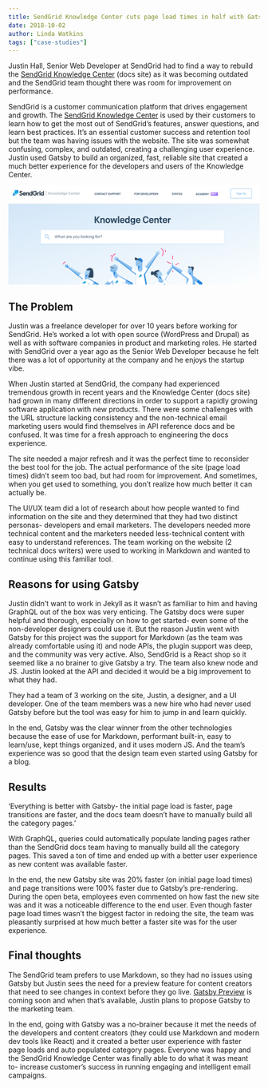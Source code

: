 ```yaml
---
title: SendGrid Knowledge Center cuts page load times in half with Gatsby
date: 2018-10-02
author: Linda Watkins
tags: ["case-studies"]
---
```


Justin Hall, Senior Web Developer at SendGrid had to find a way to rebuild the [SendGrid Knowledge Center](https://sendgrid.com/docs/) (docs site) as it was becoming outdated and the SendGrid team thought there was room for improvement on performance.

SendGrid is a customer communication platform that drives engagement and growth. The [SendGrid Knowledge Center](https://sendgrid.com/docs/) is used by their customers to learn how to get the most out of SendGrid’s features, answer questions, and learn best practices. It’s an essential customer success and retention tool but the team was having issues with the website. The site was somewhat confusing, complex, and outdated, creating a challenging user experience. Justin used Gatsby to build an organized, fast, reliable site that created a much better experience for the developers and users of the Knowledge Center.

![SendGrid Knowledge Center](./sendgrid_screenshot.png)

## The Problem

Justin was a freelance developer for over 10 years before working for SendGrid. He’s worked a lot with open source (WordPress and Drupal) as well as with software companies in product and marketing roles. He started with SendGrid over a year ago as the Senior Web Developer because he felt there was a lot of opportunity at the company and he enjoys the startup vibe.

When Justin started at SendGrid, the company had experienced tremendous growth in recent years and the Knowledge Center (docs site) had grown in many different directions in order to support a rapidly growing software application with new products. There were some challenges with the URL structure lacking consistency and the non-technical email marketing users would find themselves in API reference docs and be confused. It was time for a fresh approach to engineering the docs experience.

The site needed a major refresh and it was the perfect time to reconsider the best tool for the job. The actual performance of the site (page load times) didn’t seem too bad, but had room for improvement. And sometimes, when you get used to something, you don’t realize how much better it can actually be.

The UI/UX team did a lot of research about how people wanted to find information on the site and they determined that they had two distinct personas- developers and email marketers. The developers needed more technical content and the marketers needed less-technical content with easy to understand references. The team working on the website (2 technical docs writers) were used to working in Markdown and wanted to continue using this familiar tool.

## Reasons for using Gatsby

Justin didn’t want to work in Jekyll as it wasn’t as familiar to him and having GraphQL out of the box was very enticing. The Gatsby docs were super helpful and thorough, especially on how to get started- even some of the non-developer designers could use it. But the reason Justin went with Gatsby for this project was the support for Markdown (as the team was already comfortable using it) and node APIs, the plugin support was deep, and the community was very active. Also, SendGrid is a React shop so it seemed like a no brainer to give Gatsby a try. The team also knew node and JS. Justin looked at the API and decided it would be a big improvement to what they had.

They had a team of 3 working on the site, Justin, a designer, and a UI developer. One of the team members was a new hire who had never used Gatsby before but the tool was easy for him to jump in and learn quickly.

In the end, Gatsby was the clear winner from the other technologies because the ease of use for Markdown, performant built-in, easy to learn/use, kept things organized, and it uses modern JS. And the team’s experience was so good that the design team even started using Gatsby for a blog.

## Results

‘Everything is better with Gatsby- the initial page load is faster, page transitions are faster, and the docs team doesn’t have to manually build all the category pages.’

With GraphQL, queries could automatically populate landing pages rather than the SendGrid docs team having to manually build all the category pages. This saved a ton of time and ended up with a better user experience as new content was available faster.

In the end, the new Gatsby site was 20% faster (on initial page load times) and page transitions were 100% faster due to Gatsby’s pre-rendering. During the open beta, employees even commented on how fast the new site was and it was a noticeable difference to the end user. Even though faster page load times wasn’t the biggest factor in redoing the site, the team was pleasantly surprised at how much better a faster site was for the user experience.

## Final thoughts

The SendGrid team prefers to use Markdown, so they had no issues using Gatsby but Justin sees the need for a preview feature for content creators that need to see changes in context before they go live. [Gatsby Preview](https://www.gatsbyjs.com/preview/?no-cache=1) is coming soon and when that’s available, Justin plans to propose Gatsby to the marketing team.

In the end, going with Gatsby was a no-brainer because it met the needs of the developers and content creators (they could use Markdown and modern dev tools like React) and it created a better user experience with faster page loads and auto populated category pages. Everyone was happy and the SendGrid Knowledge Center was finally able to do what it was meant to- increase customer’s success in running engaging and intelligent email campaigns.
